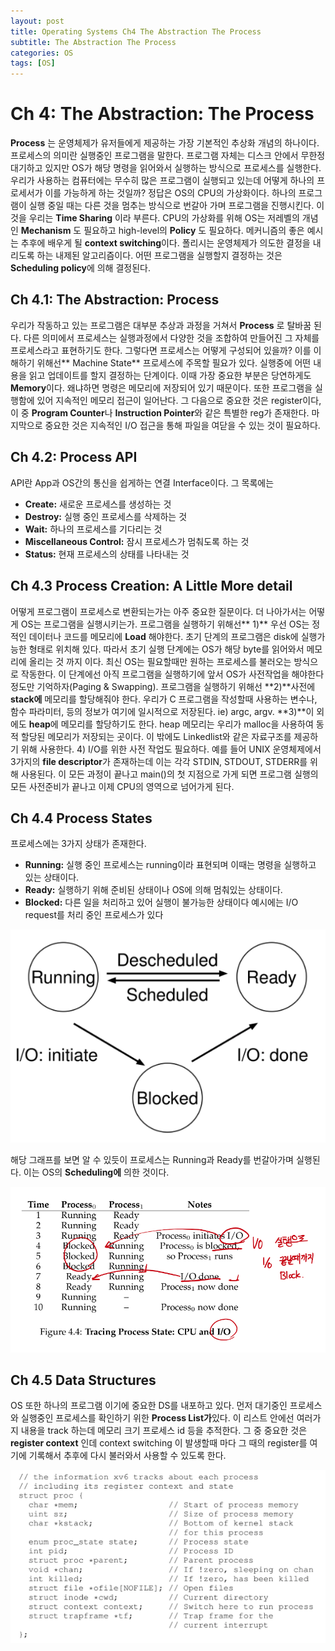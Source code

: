 ```yaml
---
layout: post
title: Operating Systems Ch4 The Abstraction The Process
subtitle: The Abstraction The Process
categories: OS
tags: [OS]
---
```


# Ch 4: The Abstraction: The Process

**Process** 는 운영체제가 유저들에게 제공하는 가장 기본적인 추상화 개념의 하나이다. 프로세스의 의미란 실행중인 프로그램을 말한다. 프로그램 자체는 디스크 안에서 무한정 대기하고 있지만 OS가 해당 명령을 읽어와서 실행하는 방식으로 프로세스를 실행한다. 우리가 사용하는 컴퓨터에는 무수히 많은 프로그램이 실행되고 있는데 어떻게 하나의 프로세서가 이를 가능하게 하는 것일까? 정답은 OS의 CPU의 가상화이다. 하나의 프로그램이 실행 중일 때는 다른 것을 멈추는 방식으로 번갈아 가며 프로그램을 진행시킨다. 이것을 우리는 **Time Sharing** 이라 부른다. CPU의 가상화를 위해 OS는 저레벨의 개념인 **Mechanism** 도 필요하고 high-level의 **Policy** 도 필요하다. 메커니즘의 좋은 예시는 추후에 배우게 될 **context switching**이다. 폴리시는 운영체제가 의도한 결정을 내리도록 하는 내제된 알고리즘이다. 어떤 프로그램을 실행할지 결정하는 것은 **Scheduling policy**에 의해 결정된다.


## Ch 4.1: The Abstraction: Process

우리가 작동하고 있는 프로그램은 대부분 추상과 과정을 거쳐서 **Process** 로 탈바꿈 된다. 다른 의미에서 프로세스는 실행과정에서  다양한 것을 조합하여 만들어진 그 자체를 프로세스라고 표현하기도 한다. 그렇다면 프로세스는 어떻게 구성되어 있을까? 이를 이해하기 위해선** Machine State** 프로세스에 주목할 필요가 있다. 실행중에 어떤 내용을 읽고 업데이트를 할지 결정하는 단계이다. 이때 가장 중요한 부분은 당연하게도 **Memory**이다. 왜냐하면 명령은 메모리에 저장되어 있기 때문이다. 또한 프로그램을 실행함에 있어 지속적인 메모리 접근이 일어난다. 그 다음으로 중요한 것은 register이다, 이 중 **Program Counter**나 **Instruction Pointer**와 같은 특별한 reg가 존재한다. 마지막으로 중요한 것은 지속적인 I/O 접근을 통해 파일을 여닫을 수 있는 것이 필요하다.


## Ch 4.2: Process API

API란 App과 OS간의 통신을 쉽게하는 연결 Interface이다. 그 목록에는



* **Create:** 새로운 프로세스를 생성하는 것
* **Destroy:** 실행 중인 프로세스를 삭제하는 것
* **Wait:** 하나의 프로세스를 기다리는 것
* **Miscellaneous Control:** 잠시 프로세스가 멈춰도록 하는 것
* **Status:** 현재 프로세스의 상태를 나타내는 것


## Ch 4.3 Process Creation: A Little More detail

어떻게 프로그램이 프로세스로 변환되는가는 아주 중요한 질문이다. 더 나아가서는 어떻게 OS는 프로그램을 실행시키는가. 프로그램을 실행하기 위해선** 1)** 우선 OS는 정적인 데이터나 코드를 메모리에 **Load** 해야한다. 초기 단계의 프로그램은 disk에 실행가능한 형태로 위치해 있다. 따라서 초기 실행 단계에는 OS가 해당 byte를 읽어와서 메모리에 올리는 것 까지 이다. 최신 OS는 필요할때만 원하는 프로세스를 불러오는 방식으로 작동한다. 이 단계에선 아직 프로그램을 실행하기에 앞서 OS가 사전작업을 해야한다 정도만 기억하자(Paging & Swapping). 프로그램을 실행하기 위해선 **2)**사전에 **stack에** 메모리를 할당해줘야 한다. 우리가 C 프로그램을 작성할때 사용하는 변수나, 함수 파라미터, 등의 정보가 여기에 일시적으로 저장된다. ie) argc, argv. **3)**이 외에도 **heap**에 메모리를 할당하기도 한다. heap 메모리는 우리가 malloc을 사용하여 동적 할당된 메모리가 저장되는 곳이다. 이 밖에도 Linkedlist와 같은 자료구조를 제공하기 위해 사용한다. 4) I/O를 위한 사전 작업도 필요하다. 예를 들어 UNIX 운영체제에서 3가지의 **file descriptor**가 존재하는데 이는 각각 STDIN, STDOUT, STDERR를 위해 사용된다. 이 모든 과정이 끝나고 main()의 첫 지점으로 가게 되면 프로그램 실행의 모든 사전준비가 끝나고 이제 CPU의 영역으로 넘어가게 된다.


## Ch 4.4 Process States

프로세스에는 3가지 상태가 존재한다.



* **Running:** 실행 중인 프로세스는 running이라 표현되며 이때는 명령을 실행하고 있는 상태이다.
* **Ready:** 실행하기 위해 준비된 상태이나 OS에 의해 멈춰있는 상태이다.
* **Blocked:** 다른 일을 처리하고 있어 실행이 불가능한 상태이다 예시에는 I/O request를 처리 중인 프로세스가 있다




![alt_text](/assets/images/images1.png "image_tooltip")


해당 그래프를 보면 알 수 있듯이 프로세스는 Running과 Ready를 번갈아가며 실행된다. 이는 OS의 **Scheduling에** 의한 것이다. 






![alt_text](/assets/images/images2.png  "image_tooltip")



## Ch 4.5 Data Structures

OS 또한 하나의 프로그램 이기에 중요한 DS를 내포하고 있다. 먼저 대기중인 프로세스와 실행중인 프로세스를 확인하기 위한 **Process List가**있다. 이 리스트 안에선 여러가지 내용을 track 하는데 메모리 크기 프로세스 id 등을 추적한다. 그 중 중요한 것은 **register context** 인데 context switching 이 발생할때 마다 그 때의 register를 여기에 기록해서 추후에 다시 불러와서 사용할 수 있도록 한다.






![alt_text](/assets/images/images3.png  "image_tooltip")
